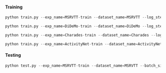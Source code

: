#### Training
```python MSRVTT
python train.py --exp_name=MSRVTT-train --dataset_name=MSRVTT --log_step=100 --evals_per_epoch=1 --batch_size=25 --videos_dir=MSRVTT/videos/ --DSL
```

```python DiDeMo
python train.py --exp_name=DiDeMo-train --dataset_name=DiDeMo --log_step=10 --evals_per_epoch=1 --batch_size=8 --videos_dir=DiDeMo/videos/ --num_frames=24
```

```python Charades
python train.py --exp_name=Charades-train --dataset_name=Charades --log_step=10 --evals_per_epoch=1 --batch_size=25 --videos_dir=Charades/videos/
```

```python ActivityNet
python train.py --exp_name=ActivityNet-train --dataset_name=ActivityNet --log_step=10 --evals_per_epoch=1 --batch_size=25 --videos_dir=ActivityNet/videos/
```

#### Testing
```python MSRVTT
python test.py --exp_name=MSRVTT-train --dataset_name=MSRVTT --batch_size=25 --videos_dir=MSRVTT/videos/
```